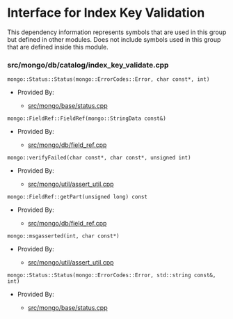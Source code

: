 
# Interface for Index Key Validation
This dependency information represents symbols that are used in this group but defined in other modules.  Does not include symbols used in this group that are defined inside this module.

### src/mongo/db/catalog/index\_key\_validate.cpp

<div></div>

    mongo::Status::Status(mongo::ErrorCodes::Error, char const*, int)

- Provided By:

    - [src/mongo/base/status.cpp](../../../../utilities/base\_utilites)

<div></div>

    mongo::FieldRef::FieldRef(mongo::StringData const&)

- Provided By:

    - [src/mongo/db/field\_ref.cpp](../../../../core\_query\_system/update\_system)

<div></div>

    mongo::verifyFailed(char const*, char const*, unsigned int)

- Provided By:

    - [src/mongo/util/assert\_util.cpp](../../../../utilities/utilities)

<div></div>

    mongo::FieldRef::getPart(unsigned long) const

- Provided By:

    - [src/mongo/db/field\_ref.cpp](../../../../core\_query\_system/update\_system)

<div></div>

    mongo::msgasserted(int, char const*)

- Provided By:

    - [src/mongo/util/assert\_util.cpp](../../../../utilities/utilities)

<div></div>

    mongo::Status::Status(mongo::ErrorCodes::Error, std::string const&, int)

- Provided By:

    - [src/mongo/base/status.cpp](../../../../utilities/base\_utilites)
